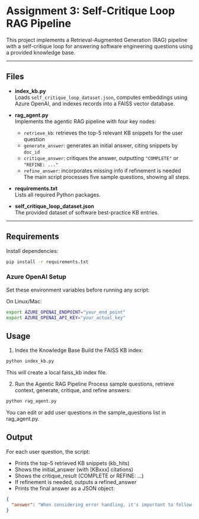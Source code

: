 # Assignment 3: Self-Critique Loop RAG Pipeline

This project implements a Retrieval-Augmented Generation (RAG) pipeline with a self-critique loop for answering software engineering questions using a provided knowledge base.

---

## Files

- **index_kb.py**  
  Loads `self_critique_loop_dataset.json`, computes embeddings using Azure OpenAI, and indexes records into a FAISS vector database.

- **rag_agent.py**  
  Implements the agentic RAG pipeline with four key nodes:
    - `retrieve_kb`: retrieves the top-5 relevant KB snippets for the user question
    - `generate_answer`: generates an initial answer, citing snippets by `doc_id`
    - `critique_answer`: critiques the answer, outputting `"COMPLETE"` or `"REFINE: ..."`
    - `refine_answer`: incorporates missing info if refinement is needed  
  The main script processes five sample questions, showing all steps.

- **requirements.txt**  
  Lists all required Python packages.

- **self_critique_loop_dataset.json**  
  The provided dataset of software best-practice KB entries.

---

## Requirements

Install dependencies:

```bash
pip install -r requirements.txt
```

### Azure OpenAI Setup
Set these environment variables before running any script:

On Linux/Mac:
```bash
export AZURE_OPENAI_ENDPOINT="your_end_point"
export AZURE_OPENAI_API_KEY="your_actual_key"
```

## Usage

1. Index the Knowledge Base
Build the FAISS KB index:
```bash
python index_kb.py
```
This will create a local faiss_kb index file.

2. Run the Agentic RAG Pipeline
Process sample questions, retrieve context, generate, critique, and refine answers:
```bash
python rag_agent.py
```
You can edit or add user questions in the sample_questions list in rag_agent.py.

## Output

For each user question, the script:

- Prints the top-5 retrieved KB snippets (kb_hits)
- Shows the initial_answer (with [KBxxx] citations)
- Shows the critique_result (COMPLETE or REFINE: ...)
- If refinement is needed, outputs a refined_answer
- Prints the final answer as a JSON object:

```json
{
  "answer": "When considering error handling, it's important to follow well-defined patterns to ensure consistency and reliability in your application. Key aspects to consider include:\n\n1. **Categorization of Errors**: Differentiate between types of errors (e.g., critical, non-critical, user errors) to handle them appropriately. This helps in determining the severity and the necessary response for each error type.\n\n2. **Logging**: Implement robust logging mechanisms to capture error details for debugging and monitoring purposes. Ensure that logs are structured and include relevant context to facilitate troubleshooting.\n\n3. **User Feedback**: Provide clear and actionable feedback to users when errors occur, avoiding technical jargon. This enhances the user experience by helping users understand what went wrong and what they can do next.\n\n4. **Graceful Degradation**: Ensure that your application can continue to function, even if certain features fail. This might involve providing fallback options or alternative workflows to maintain usability.\n\n5. **Recovery Strategies**: Develop strategies for error recovery, such as retry mechanisms or alternative actions that users can take. This can help mitigate the impact of errors and improve overall user satisfaction.\n\n6. **Testing**: Regularly test your error handling mechanisms to ensure they work as intended under various scenarios. This includes simulating different types of errors to validate that your application responds appropriately.\n\nBy adhering to these principles, you can create a more resilient and user-friendly application, ultimately leading to a better overall experience for your users. [KB009]"
}
```

